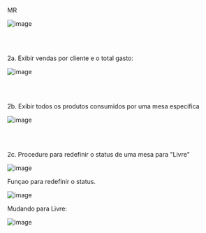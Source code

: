 MR 

![image](https://github.com/user-attachments/assets/e24e81db-61cc-480c-bdd9-c061977f05d8)

<br />
<br />

2a. Exibir vendas por cliente e o total gasto:

![image](https://github.com/user-attachments/assets/38b87f01-f82b-4e17-83f1-62e3dc603538)

<br />
<br />

2b. Exibir todos os produtos consumidos por uma mesa específica

![image](https://github.com/user-attachments/assets/bfaec92a-f4a5-4a74-9501-2a4d9dd70558)

<br />
<br />

2c. Procedure para redefinir o status de uma mesa para "Livre"

![image](https://github.com/user-attachments/assets/db39e5ee-e9f8-4cdc-86c1-1ab9568c0988)

Funçao para redefinir o status.

![image](https://github.com/user-attachments/assets/0bcb4799-cc53-417b-af92-0a35742ade94)


Mudando para Livre:

![image](https://github.com/user-attachments/assets/2c14df76-8966-493f-aeeb-37f35bfe5a90)






   
